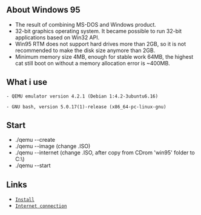 ## About Windows 95
* The result of combining MS-DOS and Windows product.
* 32-bit graphics operating system. It became possible to run 32-bit applications based on Win32 API.
* Win95 RTM does not support hard drives more than 2GB, so it is not recommended to make the disk size anymore than 2GB.
* Minimum memory size 4MB, enough for stable work 64MB, the highest cat still boot on without a memory allocation error is ~400MB.

## What i use
```
- QEMU emulator version 4.2.1 (Debian 1:4.2-3ubuntu6.16)

- GNU bash, version 5.0.17(1)-release (x86_64-pc-linux-gnu)
```

## Start
* ./qemu --create
* ./qemu --image (change .ISO)
* ./qemu --internet (change .ISO, after copy from CDrom 'win95' folder to C:\\)
* ./qemu --start

## Links
* [`Install`](https://www.vmware.com/support/ws3/doc/ws32_guestos10.html)
* [`Internet connection`](https://www.sysnettechsolutions.com/en/connect-windows-95-internet-virtualbox/)

